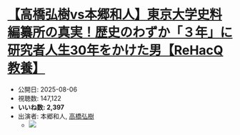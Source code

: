# [【高橋弘樹vs本郷和人】東京大学史料編纂所の真実！歴史のわずか「３年」に研究者人生30年をかけた男【ReHacQ教養】](https://www.youtube.com/watch?v=uAIFFxmhEYg)
-   公開日: 2025-08-06
-   視聴数: 147,122
-   **いいね数: 2,397**
-   出演者: 本郷和人, [高橋弘樹](/rehacq_fan/people/高橋弘樹 "wikilink")
    - [![](https://img.youtube.com/vi/uAIFFxmhEYg/hqdefault.jpg)](https://www.youtube.com/watch?v=uAIFFxmhEYg)
